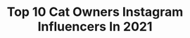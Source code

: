 ---
title: Top 10 Cat Owners Instagram Influencers In 2021
description: >-
  Find top cat owners Instagram influencers in 2021. Most popular hashtags: #cats #cat #cutecatskittens.
platform: Instagram
hits: 184
text_top: See the best Instagram profiles on inBeat.
text_bottom: Our search engine holds 184 Instagram influencers like this for you to work with.
profiles:
  - username: "mister_linio"
    fullname: >-
      Mister Linio
    bio: >-
      🇩🇪Made in Germany 🏡Cologne 🏳️‍🌈Gay 👟Sneakerfreaker 🐱Cat owner 🍺Love beer 💰https://www.paypal.me/MarcelLinio 😍make me happy👇🏻
    location: "Germany"
    followers: 12132
    engagement: 993
    commentsToLikes: 0.043706
    id: ck6uihmyyf5440j71ji3wd8z2
    verified: false
    hashtags: "#gayscally, #proll, #boxerbarcelona, #sneakerfreak"
  - username: "zjiasally"
    fullname: >-
      Sally and Jia (Fan Account)
    bio: >-
      For Sally🍐and Zhou Jia➕➕ ✨Munchkin cats ⚠️I'm not the cats' owner Official Account: @橘猫沙梨Sally on weibo (link below)⤵️
    location: "United States"
    followers: 177966
    engagement: 1500
    commentsToLikes: 0.004822
    id: ckaoyyaqsjka50i780rhkb4bt
    verified: false
    hashtags: "#lily, #zhoujia, #jiajia, #jia"
  - username: "catscats611"
    fullname: >-
      cats🇺🇸
    bio: >-
      Community for Cats owners and lovers 😻 . Join our cats family 😸 . 🔔🔔Torn on post notification 🙏
    location: "United States"
    followers: 8980
    engagement: 8980
    commentsToLikes: 0.005519
    id: ck137nbdzce5l0i19u46yhwh7
    verified: false
    hashtags: ""
  - username: "botl.kwt"
    fullname: >-
      🍂🌿BOTL🌿🍂
    bio: >-
      🇬🇧MY CAVE 🏴󠁧󠁢󠁷󠁬󠁳󠁿 Smoker&collector if u under 21 u will be blocked 💨 since 2009 Cigar💨 CoffeeGuy☕️ StDupontGuy🔥 SuitGuy 👔 SkullLover💀 Cat Owner🐈
    location: "United Kingdom"
    followers: 11328
    engagement: 559
    commentsToLikes: 0.044549
    id: ck5q6mgy9y06b0i11p2oom7w1
    verified: false
    hashtags: "#casafernandezcigars, #cigarchaser, #paneraisubmersible, #cigarash"
  - username: "dunderknit"
    fullname: >-
      Dunderknit (Caroline)
    bio: >-
      Scottish Londoner, knitter (dunderknit on Rav), podcaster (#knittingvicariously), stash enabler, cat owner, sporadic baker, regular swearer. She/her.
    location: ""
    followers: 11193
    engagement: 1053
    commentsToLikes: 0.035261
    id: ck14h4w6p8jo00i19y79oo22o
    verified: false
    hashtags: "#knittingvicariously, #inappropriatehobbes, #blamedunderknitalong, #sorrelsweater"
  - username: "mirthandmotivation"
    fullname: >-
      Elizabeth Obih-Frank
    bio: >-
      Mom, God is Good, @positivekismet Life + Style blogger, SM fan, Collage/Art, Music, Wanderlust, Fitness, Yoga, Cat owner, Motivational/Inspirational ♥
    location: "United States"
    followers: 13136
    engagement: 843
    commentsToLikes: 0.166548
    id: ck14hhxhcaeaj0i19pj9umqe2
    verified: false
    hashtags: "#fridayfeeling, #mondayvibes, #mondaymotivation, #staypositive"
  - username: "sarahspaceman"
    fullname: >-
      Sarah Spaceman Cosplay
    bio: >-
      ✂️ Cosplayer, Con goer, Cat owner | she/her 🏆 Momocon 2018 Masters Overall 🏆 HolMat 2019 Best in Show 📍Atlanta, Ga
    location: "United States"
    followers: 89794
    engagement: 843
    commentsToLikes: 0.006297
    id: ck0vvt5lyqngl0i19y3z9pzen
    verified: false
    hashtags: "#sunsetdragoncosplay, #sewing, #cosplaywip, #sakizou"
  - username: "arizona_the_kitty"
    fullname: >-
      Arizona
    bio: >-
      🇪🇸 Spain's Cutest kitty! 😍 @pablo_y_carol 's Kitty 🤗 Store for Cat Owners 👇
    location: "United States"
    followers: 63429
    engagement: 94
    commentsToLikes: 0.019737
    id: ck0tuaeph6bfv0i19ejzbu5ye
    verified: false
    hashtags: "#sandmanchallenge, #petdrawing, #catsofinstagram, #igmeows"
  - username: "trekcatcatcat"
    fullname: >-
      
    bio: >-
      British Trekkie 🇬🇧🖖 Boyfriend, cat owner 😸 & Geek 🖖👾 Next event: Who knows!! 😁🖖🏼
    location: ""
    followers: 8741
    engagement: 554
    commentsToLikes: 0.019150
    id: ckapagut0w1ql0i781ltv8ryh
    verified: false
    hashtags: "#ufp, #startrek, #scifi, #startrekmoments"
  - username: "cristispd"
    fullname: >-
      Cristian
    bio: >-
      Petrolhead, gadget freak, sneakerhead, perfume lover 🏎 VW Scriocco R 👃 Aventus by Creed 🐱 Cat owner @losmotanosbandidos
    location: "Austria"
    followers: 8749
    engagement: 638
    commentsToLikes: 0.003212
    id: ck14her309yh10i194cgzuet6
    verified: false
    hashtags: "#petrolhead, #customcarsgt, #customwrap, #hothatch"
---